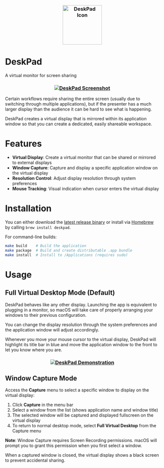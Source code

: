<h3 align="center">
  <a href="https://github.com/Stengo/DeskPad/blob/main/DeskPad/Assets.xcassets/AppIcon.appiconset/Icon-256.png">
  <img src="https://github.com/Stengo/DeskPad/blob/main/DeskPad/Assets.xcassets/AppIcon.appiconset/Icon-256.png?raw=true" alt="DeskPad Icon" width="128">
  </a>
</h3>

# DeskPad
A virtual monitor for screen sharing

<h3 align="center">
  <a href="https://github.com/Stengo/DeskPad/blob/main/screenshot.jpg">
  <img src="https://github.com/Stengo/DeskPad/blob/main/screenshot.jpg?raw=true" alt="DeskPad Screenshot">
  </a>
</h3>

Certain workflows require sharing the entire screen (usually due to switching through multiple applications), but if the presenter has a much larger display than the audience it can be hard to see what is happening.

DeskPad creates a virtual display that is mirrored within its application window so that you can create a dedicated, easily shareable workspace.

# Features

- **Virtual Display**: Create a virtual monitor that can be shared or mirrored to external displays
- **Window Capture**: Capture and display a specific application window on the virtual display
- **Resolution Control**: Adjust display resolution through system preferences
- **Mouse Tracking**: Visual indication when cursor enters the virtual display

# Installation

You can either download the [latest release binary](https://github.com/Stengo/DeskPad/releases) or install via [Homebrew](https://brew.sh) by calling `brew install deskpad`.

For command-line builds:
```bash
make build    # Build the application
make package  # Build and create distributable .app bundle
make install  # Install to /Applications (requires sudo)
```

# Usage

## Full Virtual Desktop Mode (Default)
DeskPad behaves like any other display. Launching the app is equivalent to plugging in a monitor, so macOS will take care of properly arranging your windows to their previous configuration.

You can change the display resolution through the system preferences and the application window will adjust accordingly.

Whenever you move your mouse cursor to the virtual display, DeskPad will highlight its title bar in blue and move the application window to the front to let you know where you are.

<h3 align="center">
  <a href="https://github.com/Stengo/DeskPad/blob/main/demonstration.gif">
  <img src="https://github.com/Stengo/DeskPad/blob/main/demonstration.gif?raw=true" alt="DeskPad Demonstration">
  </a>
</h3>

## Window Capture Mode
Access the **Capture** menu to select a specific window to display on the virtual display:

1. Click **Capture** in the menu bar
2. Select a window from the list (shows application name and window title)
3. The selected window will be captured and displayed fullscreen on the virtual display
4. To return to normal desktop mode, select **Full Virtual Desktop** from the Capture menu

**Note**: Window Capture requires Screen Recording permissions. macOS will prompt you to grant this permission when you first select a window.

When a captured window is closed, the virtual display shows a black screen to prevent accidental sharing.
